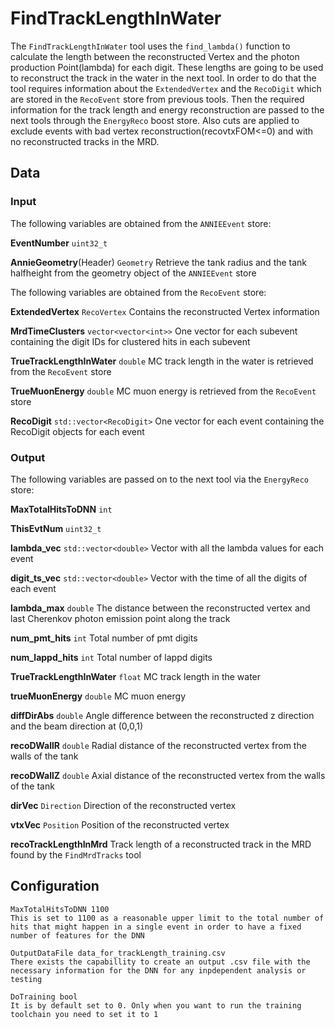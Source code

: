 # FindTrackLengthInWater

The `FindTrackLengthInWater` tool uses the `find_lambda()` function to calculate the length between the reconstructed Vertex and the photon production Point(lambda) for each digit. These lengths are going to be used to reconstruct the track in the water in the next tool. In order to do that the tool requires information about the `ExtendedVertex` and the `RecoDigit` which are stored in the `RecoEvent` store from previous tools. Then the required information for the track length and energy reconstruction are passed to the next tools through the `EnergyReco` boost store. Also cuts are applied to exclude events with bad vertex reconstruction(recovtxFOM<=0) and with no reconstructed tracks in the MRD.

## Data

### Input

The following variables are obtained from the `ANNIEEvent` store:

**EventNumber** `uint32_t`

**AnnieGeometry**(Header) `Geometry` Retrieve the tank radius and the tank halfheight from the geometry object of the `ANNIEEvent` store

The following variables are obtained from the `RecoEvent` store:

**ExtendedVertex** `RecoVertex` Contains the reconstructed Vertex information

**MrdTimeClusters** `vector<vector<int>>` One vector for each subevent containing the digit IDs for clustered hits in each subevent

**TrueTrackLengthInWater** `double` MC track length in the water is retrieved from the `RecoEvent` store

**TrueMuonEnergy** `double` MC muon energy is retrieved from the `RecoEvent` store

**RecoDigit** `std::vector<RecoDigit>` One vector for each event containing the RecoDigit objects for each event

### Output

The following variables are passed on to the next tool via the `EnergyReco` store:

**MaxTotalHitsToDNN** `int`

**ThisEvtNum** `uint32_t`

**lambda_vec** `std::vector<double>` Vector with all the lambda values for each event

**digit_ts_vec** `std::vector<double>` Vector with the time of all the digits of each event

**lambda_max** `double` The distance between the reconstructed vertex and last Cherenkov photon emission point along the track

**num_pmt_hits** `int` Total number of pmt digits

**num_lappd_hits** `int` Total number of lappd digits

**TrueTrackLengthInWater** `float` MC track length in the water

**trueMuonEnergy** `double` MC muon energy

**diffDirAbs** `double` Angle difference between the reconstructed z direction and the beam direction at (0,0,1)

**recoDWallR** `double` Radial distance of the reconstructed vertex from the walls of the tank 

**recoDWallZ** `double` Axial distance of the reconstructed vertex from the walls of the tank 

**dirVec** `Direction` Direction of the reconstructed vertex

**vtxVec** `Position` Position of the reconstructed vertex

**recoTrackLengthInMrd** Track length of a reconstructed track in the MRD found by the `FindMrdTracks` tool

## Configuration

```
MaxTotalHitsToDNN 1100
This is set to 1100 as a reasonable upper limit to the total number of hits that might happen in a single event in order to have a fixed number of features for the DNN

OutputDataFile data_for_trackLength_training.csv
There exists the capabillity to create an output .csv file with the necessary information for the DNN for any inpdependent analysis or testing

DoTraining bool
It is by default set to 0. Only when you want to run the training toolchain you need to set it to 1
```
